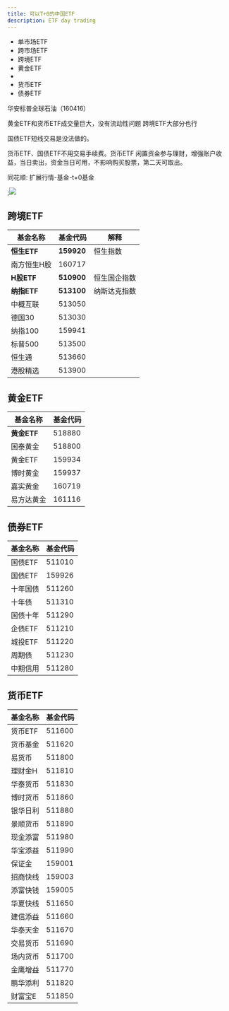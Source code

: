 ```yaml
---
title: 可以T+0的中国ETF
description: ETF day trading
---
```



* 单市场ETF
* 跨市场ETF
* 跨境ETF
* 黄金ETF
* 
* 货币ETF
* 债券ETF


华安标普全球石油（160416）

黄金ETF和货币ETF成交量巨大，没有流动性问题
跨境ETF大部分也行

国债ETF短线交易是没法做的。

货币ETF、国债ETF不用交易手续费。货币ETF 闲置资金参与理财，增强账户收益，当日卖出，资金当日可用，不影响购买股票，第二天可取出。

同花顺: 扩展行情-基金-t+0基金

;![](同花顺T+0.jpg)

## 跨境ETF

基金名称|基金代码|解释
---|---|---
**恒生ETF**|**159920**|恒生指数
南方恒生H股|160717
**H股ETF**|**510900**|恒生国企指数
**纳指ETF**|**513100**|纳斯达克指数
中概互联|513050
德国30|513030
纳指100|159941
标普500|513500
恒生通|513660
港股精选|513900


## 黄金ETF

基金名称|基金代码
---|---
**黄金ETF**|518880
国泰黄金|518800
黄金ETF|159934
博时黄金|159937
嘉实黄金| 160719
易方达黄金|161116

## 债券ETF

基金名称|基金代码
---|---
国债ETF|511010
国债ETF|159926
十年国债|511260
十年债|511310
国债十年|511290
企债ETF|511210
城投ETF|511220
周期债|511230
中期信用|511280

## 货币ETF

基金名称|基金代码
---|---
货币ETF|511600
货币基金|511620
易货币|511800
理财金H|511810
华泰货币|511830
博时货币|511860
银华日利|511880
景顺货币|511890
现金添富|511980
华宝添益|511990
保证金|159001
招商快线|159003
添富快钱|159005
华夏快线|511650
建信添益|511660
华泰天金|511670
交易货币|511690
场内货币|511700
金鹰增益|511770
鹏华添利|511820
财富宝E|511850

